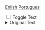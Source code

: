 [Enlish](_data/readme_en.md)
[Portugues](_data/readme_en.md)
<!-- HTML code to create a switch button -->
<input type="checkbox" id="switch" />
<label for="switch">Toggle Text</label>

<!-- Markdown content that will be hidden by default -->
<details>
<summary>Original Text</summary>

This is the original text that will be hidden when the switch button is turned on.

</details>

<!-- JavaScript code to toggle the visibility of the Markdown content -->
<script>
  var switchButton = document.getElementById('switch');
  var content = document.querySelector('details');
  
  switchButton.addEventListener('change', function() {
    if (this.checked) {
      content.removeAttribute('open');
    } else {
      content.setAttribute('open', true);
    }
  });
</script>
